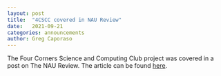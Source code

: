 ```yaml
---
layout: post
title:  "4CSCC covered in NAU Review"
date:   2021-09-21
categories: announcements
author: Greg Caporaso
---
```


The Four Corners Science and Computing Club project was covered in a post on The NAU Review. The article can be found [here](https://news.nau.edu/qiime-scientific-computing/).